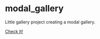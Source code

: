 # modal_gallery

Little gallery project creating a modal gallery.

<a href="http://amytangcodes.github.io/modal_gallery">Check It!</a>
